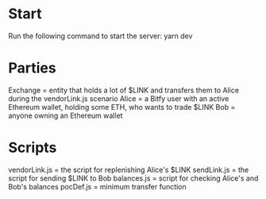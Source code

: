 # Start

Run the following command to start the server:
yarn dev

# Parties

Exchange = entity that holds a lot of $LINK and transfers them to Alice during the vendorLink.js scenario
Alice = a Bitfy user with an active Ethereum wallet, holding some ETH, who wants to trade $LINK
Bob = anyone owning an Ethereum wallet

# Scripts

vendorLink.js = the script for replenishing Alice's $LINK
sendLink.js = the script for sending $LINK to Bob
balances.js = script for checking Alice's and Bob's balances
pocDef.js = minimum transfer function
